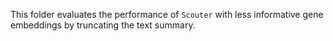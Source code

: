This folder evaluates the performance of `Scouter` with less informative gene embeddings by truncating the text summary.